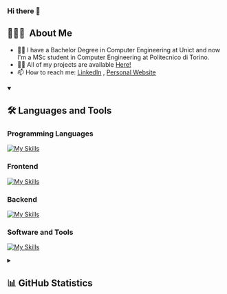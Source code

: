 ### Hi there 👋

## 👨🏻‍💻&nbsp; About Me

- 👨‍🎓 I have a Bachelor Degree in Computer Engineering at Unict and now I'm a MSc student in Computer Engineering at Politecnico di Torino.
- 👨‍💻 All of my projects are available <a href="https://github.com/SalvatoreCavallaro1?tab=repositories">Here!</a>
- 📫 How to reach me: <a href="https://www.linkedin.com/in/salvatore-cavallaro-6b43801b8/?locale=en_US" target="blank">LinkedIn</a> , <a href="https://www.salvatorecavallaro.it/" target="blank">Personal Website</a>

<details open>
<summary>
  <h2>🛠️&nbsp;Languages&nbsp;and&nbsp;Tools</h2>
 </summary>
 
### Programming Languages
[![My Skills](https://skillicons.dev/icons?i=c,cpp,java,javascript,typescript,python,kotlin&perline=9)](https://skillicons.dev)

### Frontend

[![My Skills](https://skillicons.dev/icons?i=html,css,bootstrap,react&perline=9)](https://skillicons.dev)

### Backend

[![My Skills](https://skillicons.dev/icons?i=firebase,express,mysql,flask,mongodb,nodejs,spring,graphql,apollo,sqlite,postgres&perline=9)](https://skillicons.dev)

### Software and Tools

[![My Skills](https://skillicons.dev/icons?i=vscode,idea,pycharm,webstorm,postman,figma,codepen,git,github,gitlab,md,latex,gradle,vite,npm,yarn,docker&perline=9)](https://skillicons.dev)

</details>

<details>

<summary>
  <h2>📊 GitHub Statistics</h2>
 </summary>
  
  [![GitHub Stats](https://github-readme-stats.vercel.app/api?username=SalvatoreCavallaro1&show_icons=true&theme=dark)](https://github.com/anuraghazra/github-readme-stats)

[![Top Langs](https://github-readme-stats.vercel.app/api/top-langs/?username=SalvatoreCavallaro1&theme=dark)](https://github.com/anuraghazra/github-readme-stats)
 
 </details>


<!--
**SalvatoreCavallaro1/SalvatoreCavallaro1** is a ✨ _special_ ✨ repository because its `README.md` (this file) appears on your GitHub profile.

Here are some ideas to get you started:

- 🔭 I’m currently working on ...
- 🌱 I’m currently learning ...
- 👯 I’m looking to collaborate on ...
- 🤔 I’m looking for help with ...
- 💬 Ask me about ...
- 📫 How to reach me: ...
- 😄 Pronouns: ...
- ⚡ Fun fact: ...
-->
